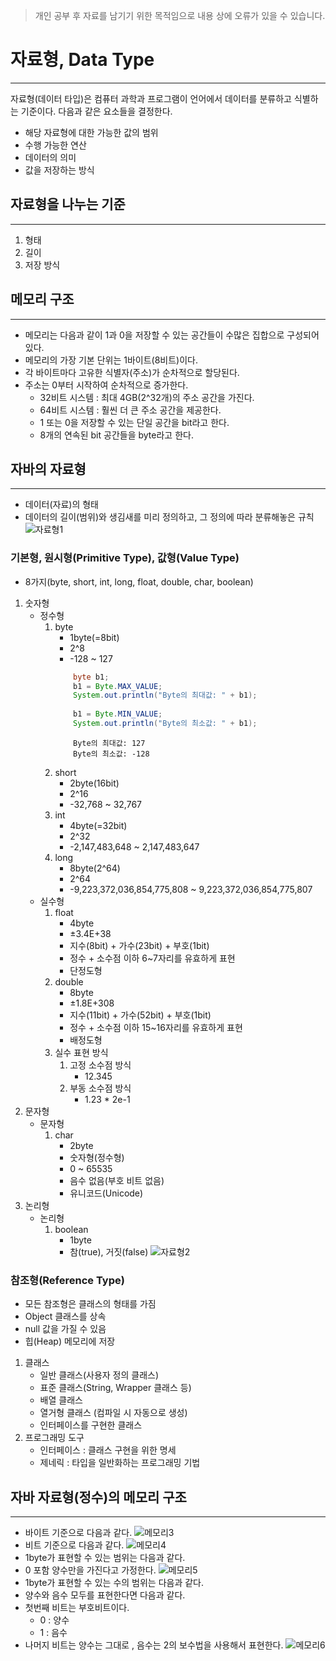 >개인 공부 후 자료를 남기기 위한 목적임으로 내용 상에 오류가 있을 수 있습니다.
  
# 자료형, Data Type
---
자료형(데이터 타입)은 컴퓨터 과학과 프로그램이 언어에서 데이터를 분류하고 식별하는 기준이다. 다음과 같은 요소들을 결정한다.
- 해당 자료형에 대한 가능한 값의 범위
- 수행 가능한 연산
- 데이터의 의미
- 값을 저장하는 방식
  

## 자료형을 나누는 기준
---
1. 형태
2. 길이
3. 저장 방식

## 메모리 구조
---
- 메모리는 다음과 같이 1과 0을 저장할 수 있는 공간들이 수많은 집합으로 구성되어 있다.
-  메모리의 가장 기본 단위는 1바이트(8비트)이다.
- 각 바이트마다 고유한 식별자(주소)가 순차적으로 할당된다.
- 주소는 0부터 시작하여 순차적으로 증가한다.
	- 32비트 시스템 : 최대 4GB(2^32개)의 주소 공간을 가진다.
	- 64비트 시스템 : 훨씬 더 큰 주소 공간을 제공한다. 
		<!--  ![메모리구조1](./image/메모리_01.png) -->
	- 1 또는 0을 저장할 수 있는 단일 공간을 bit라고 한다.
	- 8개의 연속된 bit 공간들을 byte라고 한다.
		<!-- ![메모리구조2](./image/메모리_02.png) -->

## 자바의 자료형
---
- 데이터(자료)의 형태
- 데이터의 길이(범위)와 생김새를 미리 정의하고, 그 정의에 따라 분류해놓은 규칙
	![자료형1](./image/자료형_01.png)
	
### 기본형,  원시형(Primitive Type), 값형(Value Type)
- 8가지(byte, short, int, long, float, double, char, boolean)
1. 숫자형
	- 정수형
		1. byte
			- 1byte(=8bit)
			- 2^8
			- -128 ~ 127
			```java
				byte b1;
				b1 = Byte.MAX_VALUE;
				System.out.println("Byte의 최대값: " + b1);
				
				b1 = Byte.MIN_VALUE;
				System.out.println("Byte의 최소값: " + b1);
			```
			```
				Byte의 최대값: 127
				Byte의 최소값: -128
			```
		1. short
			- 2byte(16bit)
			- 2^16
			- -32,768 ~ 32,767
		2. int 
			- 4byte(=32bit)
			- 2^32
			- -2,147,483,648 ~ 2,147,483,647
		3. long
			- 8byte(2^64)
			- 2^64
			- -9,223,372,036,854,775,808 ~ 9,223,372,036,854,775,807
	- 실수형
		1. float
			- 4byte
			- ±3.4E+38
			- 지수(8bit) + 가수(23bit) + 부호(1bit)
			- 정수 + 소수점 이하 6~7자리를 유효하게 표현
			- 단정도형
		2. double
			- 8byte
			- ±1.8E+308
			- 지수(11bit) + 가수(52bit) + 부호(1bit)
			- 정수 + 소수점 이하 15~16자리를 유효하게 표현
			- 배정도형
		3. 실수 표현 방식
			1. 고정 소수점 방식
				- 12.345
			2. 부동 소수점 방식
				- 1.23 * 2e-1
2. 문자형
	- 문자형
		1. char
			- 2byte
			- 숫자형(정수형)
			- 0 ~ 65535
			- 음수 없음(부호 비트 없음)
			- 유니코드(Unicode)
1. 논리형
	- 논리형
		1. boolean
			- 1byte
			- 참(true), 거짓(false)
	![자료형2](./image/자료형_02.png)  


### 참조형(Reference Type)
- 모든 참조형은 클래스의 형태를 가짐
- Object 클래스를 상속
- null 값을 가질 수 있음
- 힙(Heap) 메모리에 저장
1. 클래스
	- 일반 클래스(사용자 정의 클래스)
	- 표준 클래스(String, Wrapper 클래스 등)
	- 배열 클래스
	- 열거형 클래스 (컴파일 시 자동으로 생성)
	- 인터페이스를 구현한 클래스
2. 프로그래밍 도구
	- 인터페이스 : 클래스 구현을 위한 명세
	- 제네릭 : 타입을 일반화하는 프로그래밍 기법  

## 자바 자료형(정수)의 메모리 구조
---
- 바이트 기준으로 다음과 같다.
	 ![메모리3](./image/메모리_03.png)
- 비트 기준으로 다음과 같다.
	 ![메모리4](./image/메모리_04.png)
- 1byte가 표현할 수 있는 범위는 다음과 같다.
- 0 포함 양수만을 가진다고 가정한다.
	![메모리5](./image/메모리_05.png)
- 1byte가 표현할 수 있는 수의 범위는 다음과 같다.
- 양수와 음수 모두를 표현한다면 다음과 같다.
- 첫번째 비트는 부호비트이다.
	- 0 : 양수
	- 1 : 음수
- 나머지 비트는 양수는 그대로 , 음수는 2의 보수법을 사용해서 표현한다.
	![메모리6](./image/메모리_06.png)
